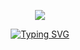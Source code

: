 <p align="center">
<img src=https://file.garden/Zp4r_uAeqTJ1hrAs/Untitled1037_20241101165911.png
</p>
<p align="center">
<a href="https://git.io/typing-svg"><img src="https://readme-typing-svg.demolab.com?font=Gaegu&size=40&duration=4000&pause=10&color=ECD6A9&center=true&vCenter=true&width=450&lines=ac%E3%80%80%E3%80%80kazattackz++on++tiktok" alt="Typing SVG" /></a>
</p>
